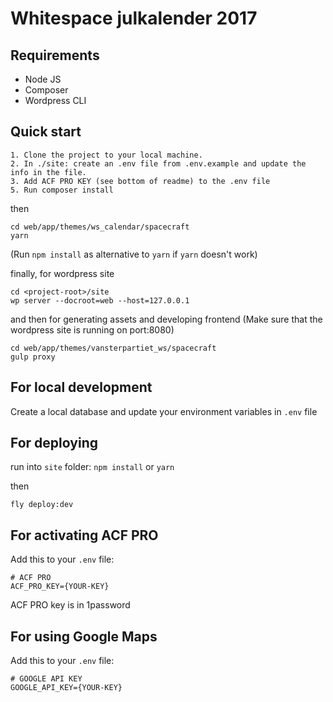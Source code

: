# Whitespace julkalender 2017 #

## Requirements
- Node JS
- Composer
- Wordpress CLI

## Quick start

```
1. Clone the project to your local machine.
2. In ./site: create an .env file from .env.example and update the info in the file.
3. Add ACF PRO KEY (see bottom of readme) to the .env file
5. Run composer install
```

then

```
cd web/app/themes/ws_calendar/spacecraft
yarn
```

(Run `npm install` as alternative to `yarn` if `yarn` doesn't work)

finally,
for wordpress site

```
cd <project-root>/site
wp server --docroot=web --host=127.0.0.1
```

and then for generating assets and developing frontend (Make sure that the wordpress site is running on port:8080)

```
cd web/app/themes/vansterpartiet_ws/spacecraft
gulp proxy
```

## For local development

Create a local database and update your environment variables in `.env` file

## For deploying

run into `site` folder: `npm install` or `yarn`

then

`fly deploy:dev`

## For activating ACF PRO

Add this to your `.env` file:

```
# ACF PRO
ACF_PRO_KEY={YOUR-KEY}
```

ACF PRO key is in 1password

## For using Google Maps

Add this to your `.env` file:

```
# GOOGLE API KEY
GOOGLE_API_KEY={YOUR-KEY}
```
